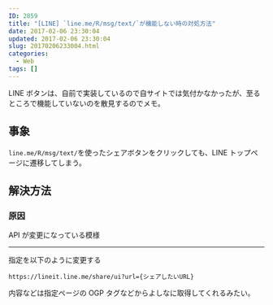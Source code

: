 ```yaml
---
ID: 2859
title: "[LINE] `line.me/R/msg/text/`が機能しない時の対処方法"
date: 2017-02-06 23:30:04
updated: 2017-02-06 23:30:04
slug: 20170206233004.html
categories:
  - Web
tags: []
---
```


LINE ボタンは、自前で実装しているので自サイトでは気付かなかったが、至るところで機能していないのを散見するのでメモ。

<!--more-->

## 事象

`line.me/R/msg/text/`を使ったシェアボタンをクリックしても、LINE トップページに遷移してしまう。

## 解決方法

### 原因

API が変更になっている模様

---

指定を以下のように変更する

```
https://lineit.line.me/share/ui?url={シェアしたいURL}
```

内容などは指定ページの OGP タグなどからよしなに取得してくれるみたい。
